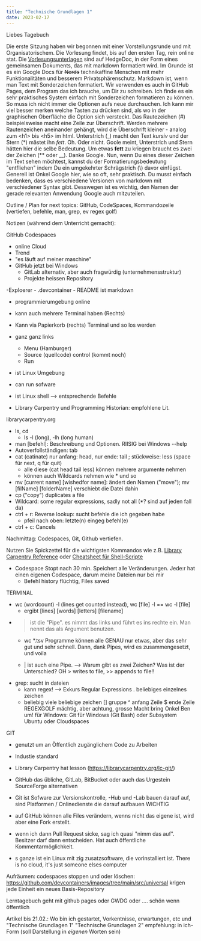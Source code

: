 ```yaml
---
title: "Technische Grundlagen 1"
date: 2023-02-17
---
```


Liebes Tagebuch  

Die erste Sitzung haben wir begonnen mit einer Vorstellungsrunde und mit Organisatorischem. 
Die Vorlesung findet, bis auf den ersten Tag, rein online stat. 
Die [Vorlesungsunterlagen](https://pad.gwdg.de/Nj7bLYj_QHqaP9o29V0yGw?view) sind auf HedgeDoc, in der Form eines gemeinsamen Dokuments, das mit markdown formatiert wird. 
Im Grunde ist es ein Google Docs für ~~Nerds~~ technikaffine Menschen mit mehr Funktionalitäten und besserem Privatsphärenschutz.
Markdown ist, wenn man Text mit Sonderzeichen formatiert. 
Wir verwenden es auch in GitHub Pages, dem Program das ich brauche, um Dir zu schreiben.
Ich finde es ein sehr praktisches System einfach mit Sonderzeichen formatieren zu können. 
So muss ich nicht immer die Optionen aufs neue durchsuchen.
Ich kann mir viel besser merken welche Tasten zu drücken sind, als wo in der graphischen Oberfläche die Option sich versteckt.
Das Rautezeichen (#) beispielsweise macht eine Zeile zur Überschrift. 
Werden mehrere Rautenzeichen aneinander gehängt, wird die Überschrift kleiner - analog zum \<h1> bis \<h5> im html.
Unterstrich (\_) macht den Text _kursiv_ und der Stern (\*) mästet ihn *fett*.
Oh. Oder nicht. Goole meint, Unterstrich und Stern hätten hier die selbe Bedeutung. 
Um etwas **fett** zu kriegen braucht es zwei der Zeichen (\*\* oder \_\_). Danke Google. 
Nun, wenn Du eines dieser Zeichen im Text sehen möchtest, kannst du der Formatierungsbedeutung "entfliehen" indem Du ein umgekehrter Schrägstrich (\\) davor einfügst.
Generell ist Onkel Google hier, wie so oft, sehr praktisch.
Du musst einfach bedenken, dass es verschiedene Versionen von markdown mit verschiedener Syntax gibt. 
Desswegen ist es wichtig, den Namen der gerade relevanten Anwendung Google auch mitzuteilen.  


Outline / Plan for next topics: GitHub, CodeSpaces, Kommandozeile (vertiefen, befehle, man, grep, ev regex golf)



Notizen (während dem Unterricht gemacht):  

GitHub Codespaces
- online Cloud
- Trend
- "es läuft auf meiner maschine"
- GitHub jetzt bei Windows
	- GitLab alternativ, aber auch fragwürdig (unternehmensstruktur)
	- Projekte heissen Repository

-Exploerer
	- .devcontainer
	- README ist markdown
- programmierumgebung online
- kann auch mehrere Terminal haben (Rechts)
- Kann via Papierkorb (rechts) Terminal und so los werden
- ganz ganz links
	- Menu (Hamburger)
	- Source (quellcode) control (kommt noch)
	- Run
- ist Linux Umgebung
- can run sofware
- ist Linux shell --> entsprechende Befehle

- Library Carpentry und Programming Historian: empfohlene Lit.

librarycarpentry.org
- ls, cd
	- ls -l (long), -lh (long human)
- man [befehl]: Beschreibung und Optionen. RIISIG bei Windows --help
- Autoverfollständigen: tab
- cat (catinate) nur anfang: head, nur ende: tail ; stückweise: less (space für next, q für quit)
	- alle diese (cat head tail less) können mehrere argumente nehmen
	- können auch Wildcards nehmen wie * und so
- mv [current name] [wishedfor name]: ändert den Namen ("move"); mv [filName] [folderName] verschiebt die Datei dahin
- cp ("copy") duplicates a file
- Wildcard: some regular expressions, sadly not all (*? sind auf jeden fall da)
- ctrl + r: Reverse lookup: sucht befehle die ich gegeben habe
	- pfeil nach oben: letzte(n) eingeg befehl(e)
- ctrl + c: Cancels

Nachmittag: Codespaces, Git, Github vertiefen.

Nutzen Sie Spickzettel für die wichtigsten Kommandos wie z.B. [Library Carpentry Reference](https://librarycarpentry.org/lc-shell/reference.html) oder [Cheatsheet für Shell-Scripte](https://devhints.io/bash)

- Codespace Stopt nach 30 min. Speichert alle Veränderungen. Jede:r hat einen eigenen Codespace, darum meine Dateien nur bei mir
	- Befehl history flüchtig, Files saved


TERMINAL
- wc (wordcount) -l (lines get counted instead), wc [file] -l == wc -l [file]
	- ergibt [lines] [words] [letters] [filename]
- > ist die "Pipe". es nimmt das links und führt es ins rechte ein. Man nennt das als Argument benutzen.
	- wc *.tsv
Programme können alle GENAU nur etwas, aber das sehr gut und sehr schnell. Dann, dank Pipes, wird es zusammengesetzt, und voila

	- | ist auch eine Pipe. --> Warum gibt es zwei Zeichen? Was ist der Unterschied? OH > writes to file, >> appends to file!!
- grep: sucht in dateien
	- kann regex!
--> Exkurs Regular Expressions
	. beliebiges einzelnes zeichen
	* beliebig viele beliebige zeichen
	[] gruppe
	^ anfang Zeile
	$ ende Zeile
REGEXGOLF
mächtig, aber achtung, grosse Macht bring Onkel Ben um!
für Windows: Git für Windows (Git Bash) oder Subsystem Ubuntu oder Cloudspaces


GIT
- genutzt um an Öffentlich zugänglichem Code zu Arbeiten
- Industie standard
- Library Carpentry hat lesson (https://librarycarpentry.org/lc-git/)
- GitHub das übliche, GitLab,  BitBucket oder auch das Urgestein SourceForge alternativen
- Git ist Sofware zur Versionskontrolle, -Hub und -Lab bauen darauf auf, sind Platformen / Onlinedienste die darauf aufbauen WICHTIG

- auf GitHub können alle Files verändern, wenns nicht das eigene ist, wird aber eine Fork erstellt.
- wenn ich dann Pull Request sicke, sag ich quasi "nimm das auf". Besitzer darf dann entscheiden. Hat auch öffentliche Kommentarmöglichkeit.

- s ganze ist ein Linux mit zig zusatzsoftware, die vorinstalliert ist. 
There is no cloud, it's just someone elses computer

Aufräumen: codespaces stoppen und oder löschen:  https://github.com/devcontainers/images/tree/main/src/universal
krigen jede Einheit ein neues Basis-Repository

Lerntagebuch geht mit github pages oder GWDG oder ....
	schön wenn öffentlich

Artikel bis 21.02.: 
	Wo bin ich gestartet, Vorkentnisse, erwartungen, etc
und 
	"Technische Grundlagen 1"
	"Technische Grundlagen 2"
empfehlung: in ich-Form (soll Darstellung in _eigenen_ Worten sein)
